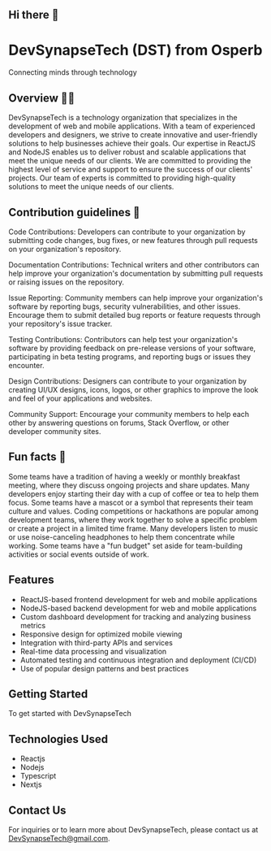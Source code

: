 ## Hi there 👋

# DevSynapseTech (DST) from Osperb
Connecting minds through technology

## Overview 🙋‍♀️ 
DevSynapseTech is a technology organization that specializes in the development of web and mobile applications.
With a team of experienced developers and designers, we strive to create innovative and user-friendly solutions to help businesses achieve their goals.
Our expertise in ReactJS and NodeJS enables us to deliver robust and scalable applications that meet the unique needs of our clients.
We are committed to providing the highest level of service and support to ensure the success of our clients' projects.
Our team of experts is committed to providing high-quality solutions to meet the unique needs of our clients.

## Contribution guidelines 🌈 
Code Contributions: Developers can contribute to your organization by submitting code changes, bug fixes, 
or new features through pull requests on your organization's repository.

Documentation Contributions: Technical writers and other contributors can help improve your organization's 
documentation by submitting pull requests or raising issues on the repository.

Issue Reporting: Community members can help improve your organization's software by reporting bugs, 
security vulnerabilities, and other issues. Encourage them to submit detailed bug reports or feature
requests through your repository's issue tracker.

Testing Contributions: Contributors can help test your organization's software by providing feedback on 
pre-release versions of your software, participating in beta testing programs, and reporting bugs or issues they encounter.

Design Contributions: Designers can contribute to your organization by creating UI/UX designs, icons, logos,
or other graphics to improve the look and feel of your applications and websites.

Community Support: Encourage your community members to help each other by answering questions on forums, 
Stack Overflow, or other developer community sites.

## Fun facts 🍿 
Some teams have a tradition of having a weekly or monthly breakfast meeting, where they discuss ongoing projects and share updates.
Many developers enjoy starting their day with a cup of coffee or tea to help them focus.
Some teams have a mascot or a symbol that represents their team culture and values.
Coding competitions or hackathons are popular among development teams, where they work together to solve a specific problem or create a project in a limited time frame.
Many developers listen to music or use noise-canceling headphones to help them concentrate while working.
Some teams have a "fun budget" set aside for team-building activities or social events outside of work.

## Features
- ReactJS-based frontend development for web and mobile applications
- NodeJS-based backend development for web and mobile applications
- Custom dashboard development for tracking and analyzing business metrics
- Responsive design for optimized mobile viewing
- Integration with third-party APIs and services
- Real-time data processing and visualization
- Automated testing and continuous integration and deployment (CI/CD)
- Use of popular design patterns and best practices

## Getting Started
To get started with DevSynapseTech

## Technologies Used
- Reactjs
- Nodejs
- Typescript
- Nextjs

## Contact Us
For inquiries or to learn more about DevSynapseTech, please contact us at DevSynapseTech@gmail.com.


